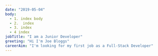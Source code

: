 ```yaml
---
date: "2019-05-04"
body:
  - 1. index body
  - 2.  index
  - 3. index
  - 4 index
jobTitle: "I am a Junior Developer"
greeting: "Hi I'm Joe Bloggs"
careerAim: "I'm looking for my first job as a Full-Stack Developer"
---
```

